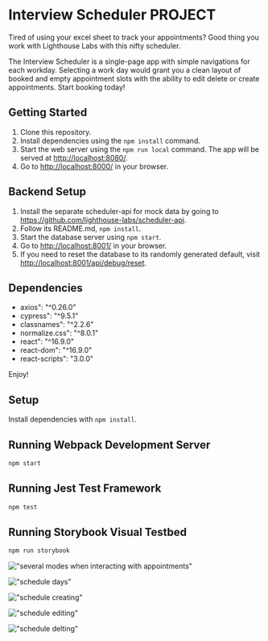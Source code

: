 # Interview Scheduler PROJECT

Tired of using your excel sheet to track your appointments? Good thing you work with Lighthouse Labs with this nifty scheduler.

The Interview Scheduler is a single-page app with simple navigations for each workday. Selecting a work day would grant you a clean layout of booked and empty appointment slots with the ability to edit delete or create appointments. Start booking today!

## Getting Started

1. Clone this repository.
2. Install dependencies using the `npm install` command.
3. Start the web server using the `npm run local` command. The app will be served at <http://localhost:8080/>.
4. Go to <http://localhost:8000/> in your browser.

## Backend Setup

1. Install the separate scheduler-api for mock data by going to <https://github.com/lighthouse-labs/scheduler-api>.
2. Follow its README.md, `npm install`.
3. Start the database server using `npm start`.
4. Go to <http://localhost:8001/> in your browser.
5. If you need to reset the database to its randomly generated default, visit <http://localhost:8001/api/debug/reset>.


## Dependencies

- axios": "^0.26.0"
- cypress": "^9.5.1"
- classnames": "^2.2.6"
- normalize.css": "^8.0.1"
- react": "^16.9.0"
- react-dom": "^16.9.0"
- react-scripts": "3.0.0"

Enjoy!

## Setup

Install dependencies with `npm install`.

## Running Webpack Development Server

```sh
npm start
```

## Running Jest Test Framework

```sh
npm test
```

## Running Storybook Visual Testbed

```sh
npm run storybook
```
!["several modes when interacting with appointments"](https://github.com/glitjch/scheduler/blob/master/docs/scheduler-screenshot-modes.png?raw=true)

!["schedule days"](https://github.com/glitjch/scheduler/blob/master/docs/interview-scheduler-days.gif?raw=true)

!["schedule creating"](https://github.com/glitjch/scheduler/blob/master/docs/interview-scheduler-creating.gif?raw=true)

!["schedule editing"](https://github.com/glitjch/scheduler/blob/master/docs/interview-scheduler-editting.gif?raw=true)

!["schedule delting"](https://github.com/glitjch/scheduler/blob/master/docs/interview-scheduler-deleting.gif?raw=true)
